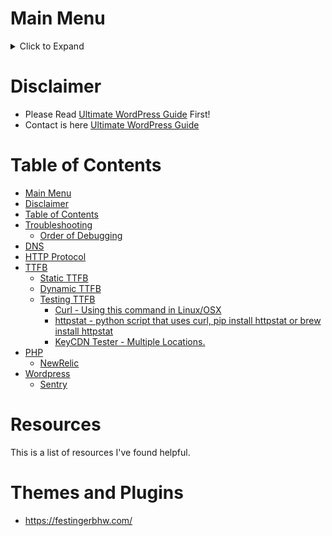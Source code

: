 # Main Menu
<details><summary>Click to Expand</summary>
<p>

* [Home](README.md) - This page!
* [WordPress](wordpress.md) - A guide on self hosting WordPress.
* [Alternatives](alternatives.md) - Alternatives to WordPress
* [Hosting](hosting.md) - WordPress Hosting Providers
* [Tools](tools.md) - List of commonly used tools.
* [Troubleshooting](troubleshooting.md) - Troubleshooting guide.

</p>
</details>

# Disclaimer
* Please Read [Ultimate WordPress Guide](README.md) First!
* Contact is here [Ultimate WordPress Guide](README.md#Contact)

# Table of Contents
<!--ts-->
   * [Main Menu](#main-menu)
   * [Disclaimer](#disclaimer)
   * [Table of Contents](#table-of-contents)
   * [Troubleshooting](#troubleshooting)
      * [Order of Debugging](#order-of-debugging)
   * [DNS](#dns)
   * [HTTP Protocol](#http-protocol)
   * [TTFB](#ttfb)
      * [Static TTFB](#static-ttfb)
      * [Dynamic TTFB](#dynamic-ttfb)
      * [Testing TTFB](#testing-ttfb)
         * [Curl - Using this command in Linux/OSX](#curl---using-this-command-in-linuxosx)
         * [httpstat - python script that uses curl, pip install httpstat or brew install httpstat](#httpstat---python-script-that-uses-curl-pip-install-httpstat-or-brew-install-httpstat)
         * [KeyCDN Tester - Multiple Locations.](#keycdn-tester---multiple-locations)
   * [PHP](#php)
      * [NewRelic](#newrelic)
   * [Wordpress](#wordpress)
      * [Sentry](#sentry)

<!-- Added by: jtrask, at: Fri Oct 25 14:34:26 PDT 2019 -->

<!--te-->

# Resources
This is a list of resources I've found helpful.

# Themes and Plugins
* https://festingerbhw.com/